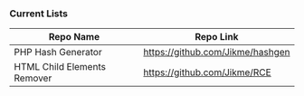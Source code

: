 
### Current Lists

Repo Name | Repo Link
------------ | -------------
PHP Hash Generator | https://github.com/Jikme/hashgen
HTML Child Elements Remover | https://github.com/Jikme/RCE
